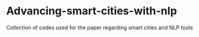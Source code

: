 # Advancing-smart-cities-with-nlp
Collection of codes used for the paper regarding smart cities and NLP tools

